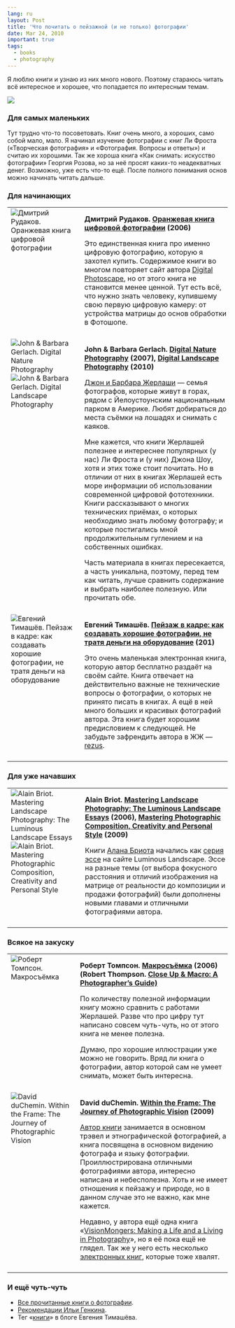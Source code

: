 ```yaml
---
lang: ru
layout: Post
title: 'Что почитать о пейзажной (и не только) фотографии'
date: Mar 24, 2010
important: true
tags:
  - books
  - photography
---
```


Я люблю книги и узнаю из них много нового. Поэтому стараюсь читать всё интересное и хорошее, что попадается по интересным темам.

![](http://wow.sapegin.me/0b2r200y2414/landscape-books.png)

<!--more-->

### Для самых маленьких

Тут трудно что-то посоветовать. Книг очень много, а хороших, само собой мало, мало. Я начинал изучение фотографии с книг Ли Фроста («Творческая фотография» и «Фотография. Вопросы и ответы») и считаю их хорошими. Так же хороша книга «Как снимать: искусство фотографии» Георгия Розова, но за неё просят каких-то неадекватных денег. Возможно, уже есть что-то ещё. После полного понимания основ можно начинать читать дальше.

### Для начинающих

<table>
<tr>
<td valign="top">
<img src="http://birdwatcher.ru/images/books/orange.jpg" alt="Дмитрий Рудаков. Оранжевая книга цифровой фотографии">
</td>
<td valign="top" style="padding:0 0 10px 10px">
<p><strong>Дмитрий Рудаков. <a href="http://www.ozon.ru/context/detail/id/2898987/?partner=sapegin" data-track"Book link clicked">Оранжевая книга цифровой фотографии</a> (2006)</strong></p>
<p>Это единственная книга про именно цифровую фотографию, которую я захотел купить. Содержимое книги во многом повторяет сайт автора <a href="http://www.photoscape.ru/">Digital Photoscape</a>, но от этого книга не становится менее ценной. Тут есть всё, что нужно знать человеку, купившему свою первую цифровую камеру: от устройства матрицы до основ обработки в Фотошопе.</p>
</td>
</tr>
<tr>
<td valign="top">
<img src="http://birdwatcher.ru/images/books/digitalnature.jpg" alt="John & Barbara Gerlach. Digital Nature Photography"><br>
<img src="http://birdwatcher.ru/images/books/digitallandscape.jpg" alt="John & Barbara Gerlach. Digital Landscape Photography"><br>
</td>
<td valign="top" style="padding:0 0 10px 10px">
<p><strong>John & Barbara Gerlach. <a href="http://www.amazon.com/gp/product/0240808568/?tag=artesapesphot-20" data-track"Book link clicked">Digital Nature Photography</a> (2007), <a href="http://www.amazon.com/Digital-Landscape-Photography-Barbara-Gerlach/dp/0240810937/?tag=artesapesphot-20" data-track"Book link clicked">Digital Landscape Photography</a> (2010)</strong></p>
<p><a href="http://www.gerlachnaturephoto.com/">Джон и Барбара Жерлаши</a> — семья фотографов, которые живут в горах, рядом с Йелоустоунским национальным парком в Америке. Любят добираться до места съёмки на лошадях и снимать с каяков.</p>
<p>Мне кажется, что книги Жерлашей полезнее и интереснее популярных (у нас) Ли Фроста и (у них) Джона Шоу, хотя и этих тоже стоит почитать. Но в отличии от них в книгах Жерлашей есть море информации об использовании современной цифровой фототехники. Книги рассказывают о многих технических приёмах, о которых необходимо знать любому фотографу; и которые постигались мной продолжительным гуглением и на собственных ошибках.</p>
<p>Часть материала в книгах пересекается, а часть уникальна, поэтому, перед тем как читать, лучше сравнить содержание и выбрать наиболее полезную. Или прочитать обе.</p>
</td>
</tr>
<tr>
<td valign="top">
<img src="http://birdwatcher.ru/images/books/landscapeinframe.jpg" alt="Евгений Тимашёв. Пейзаж в кадре: как создавать хорошие фотографии, не тратя деньги на оборудование">
</td>
<td valign="top" style="padding:0 0 10px 10px">
<p><strong>Евгений Тимашёв. <a href="http://www.fotografia.com.ua/books/">Пейзаж в кадре: как создавать хорошие фотографии, не тратя деньги на оборудование</a> (201)</strong></p>
<p>Это очень маленькая электронная книга, которую автор бесплатно раздаёт на своём сайте. Книга отвечает на действительно важные не технические вопросы о фотографии, о которых не принято писать в книгах. А ещё в ней много больших и красивых фотографий автора. Эта книга будет хорошим предисловием к следующей. Не забудьте зафрендить автора в ЖЖ — <a href="http://rezus.livejournal.com/">rezus</a>.</p>
</td>
</tr>
</table>

### Для уже начавших

<table>
<tr>
<td valign="top">
<img src="http://birdwatcher.ru/images/books/landscape.jpg" alt="Alain Briot. Mastering Landscape Photography: The Luminous Landscape Essays"><br>
<img src="http://birdwatcher.ru/images/books/briot2.jpg" alt="Alain Briot. Mastering Photographic Composition, Creativity and Personal Style">
</td>
<td valign="top" style="padding:0 0 10px 10px">
<p><strong>Alain Briot. <a href="http://www.amazon.com/gp/product/1933952067/?tag=artesapesphot-20" data-track"Book link clicked">Mastering Landscape Photography: The Luminous Landscape Essays</a> (2006), <a href="http://www.amazon.com/gp/product/1933952229/?tag=artesapesphot-20" data-track"Book link clicked">Mastering Photographic Composition, Creativity and Personal Style</a> (2009)</strong></p>
<p>Книги <a href="http://www.beautiful-landscape.com/">Алана Бриота</a> начались как <a href="http://www.luminous-landscape.com/columns/briots_view.shtml">серия эссе</a> на сайте Luminous Landscape. Эссе на разные темы (от выбора фокусного расстояния и отличий изображения на матрице от реальности до композиции и продажи фотографий) были дополнены новыми главами и отличными фотографиями автора.</p>
</td>
</tr>
</table>

### Всякое на закуску

<table>
<tr>
<td valign="top">
<img src="http://birdwatcher.ru/images/books/macro.jpg" alt="Роберт Томпсон. Макросъёмка">
</td>
<td valign="top" style="padding:0 0 10px 10px">
<p><strong>Роберт Томпсон. <a href="http://www.ozon.ru/context/detail/id/2861071/?partner=sapegin" data-track"Book link clicked">Макросъёмка</a> (2006)
(Robert Thompson. <a href="http://www.amazon.com/gp/product/0715319051/?tag=artesapesphot-20" data-track"Book link clicked">Close Up & Macro: A Photographer’s Guide)</strong></a></p>
<p>По количеству полезной информации книгу можно сравнить с работами Жерлашей. Разве что про цифру тут написано совсем чуть-чуть, но от этого книга не менее полезна.</p>
<p>Думаю, про хорошие иллюстрации уже можно не говорить. Вряд ли книга о фотографии, автор которой сам не умеет снимать, может быть интересна.</p>
</td>
</tr>
<tr>
<td valign="top">
<img src="http://birdwatcher.ru/images/books/withintheframe.jpg" alt="David duChemin. Within the Frame: The Journey of Photographic Vision">
</td>
<td valign="top" style="padding:0 0 10px 10px">
<p><strong>David duChemin. <a href="http://www.amazon.com/gp/product/0321605020/?tag=artesapesphot-20" data-track"Book link clicked">Within the Frame: The Journey of Photographic Vision</a> (2009)</strong></p>
<p><a href="http://www.pixelatedimage.com/">Автор книги</a> занимается в основном трэвел и этнографической фотографией, а книга посвящена в основном видению фотографа и языку фотографии. Проиллюстрирована отличными фотографиями автора, интересно написана и небесполезна. Хоть и не имеет отношения к пейзажу и природе, но в данном случае это не важно, как мне кажется.</p>
<p>Недавно, у автора ещё одна книга «<a href="http://www.amazon.com/VisionMongers-Making-Life-Living-Photography/dp/0321670205/?tag=artesapesphot-20" data-track"Book link clicked">VisionMongers: Making a Life and a Living in Photography</a>», но я её пока ещё не глядел. Так же у него есть несколько <a href="http://bit.ly/cv-books">электронных книг</a>, которые тоже хвалят.</p>
</td>
</tr>
</table>

### И ещё чуть-чуть

- [Все прочитанные книги о фотографии](http://birdwatcher.ru/reading/).
- [Рекомендации Ильи Генкина](http://dewynter.livejournal.com/144123.html).
- Тег «[книги](http://rezus.livejournal.com/tag/книги)» в блоге Евгения Тимашёва.

